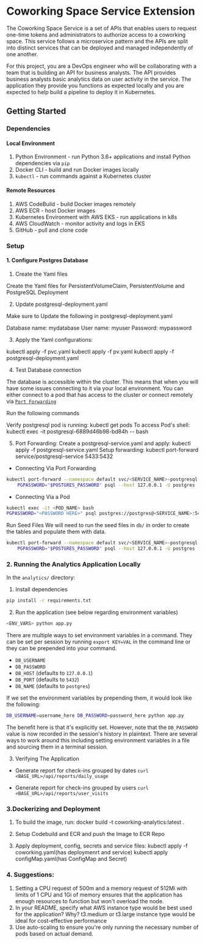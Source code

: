 # Coworking Space Service Extension
The Coworking Space Service is a set of APIs that enables users to request one-time tokens and administrators to authorize access to a coworking space. This service follows a microservice pattern and the APIs are split into distinct services that can be deployed and managed independently of one another.

For this project, you are a DevOps engineer who will be collaborating with a team that is building an API for business analysts. The API provides business analysts basic analytics data on user activity in the service. The application they provide you functions as expected locally and you are expected to help build a pipeline to deploy it in Kubernetes.

## Getting Started

### Dependencies
#### Local Environment
1. Python Environment - run Python 3.6+ applications and install Python dependencies via `pip`
2. Docker CLI - build and run Docker images locally
3. `kubectl` - run commands against a Kubernetes cluster

#### Remote Resources
1. AWS CodeBuild - build Docker images remotely
2. AWS ECR - host Docker images
3. Kubernetes Environment with AWS EKS - run applications in k8s
4. AWS CloudWatch - monitor activity and logs in EKS
5. GitHub - pull and clone code

### Setup
#### 1. Configure Postgres Database

1.  Create the Yaml files

Create the Yaml files for PersistentVolumeClaim, PersistentVolume and PostgreSQL Deployment

2.  Update  postgresql-deployment.yaml

Make sure to Update the following in postgresql-deployment.yaml

Database name: mydatabase
User name: myuser
Password: mypassword

3. Apply the Yaml configurations:

kubectl apply -f pvc.yaml
kubectl apply -f pv.yaml
kubectl apply -f postgresql-deployment.yaml

4. Test Database connection

The database is accessible within the cluster. This means that when you will have some issues connecting to it via your local environment. You can either connect to a pod that has access to the cluster _or_ connect remotely via [`Port Forwarding`](https://kubernetes.io/docs/tasks/access-application-cluster/port-forward-access-application-cluster/)

Run the following commands

Verify postgresql pod is running: kubectl get pods
To access Pod's shell: kubectl exec -it postgresql-6889d46b98-bd84h -- bash

5. Port Forwarding:
Create a postgresql-service.yaml and apply: kubectl apply -f postgresql-service.yaml
Setup forwarding: kubectl port-forward service/postgresql-service 5433:5432

* Connecting Via Port Forwarding
```bash
kubectl port-forward --namespace default svc/<SERVICE_NAME>-postgresql 5432:5432 &
    PGPASSWORD="$POSTGRES_PASSWORD" psql --host 127.0.0.1 -U postgres -d postgres -p 5432
```

* Connecting Via a Pod
```bash
kubectl exec -it <POD_NAME> bash
PGPASSWORD="<PASSWORD HERE>" psql postgres://postgres@<SERVICE_NAME>:5432/postgres -c <COMMAND_HERE>
```

Run Seed Files
We will need to run the seed files in `db/` in order to create the tables and populate them with data.

```bash
kubectl port-forward --namespace default svc/<SERVICE_NAME>-postgresql 5432:5432 &
    PGPASSWORD="$POSTGRES_PASSWORD" psql --host 127.0.0.1 -U postgres -d postgres -p 5432 < <FILE_NAME.sql>
```

### 2. Running the Analytics Application Locally
In the `analytics/` directory:

1. Install dependencies
```bash
pip install -r requirements.txt
```
2. Run the application (see below regarding environment variables)
```bash
<ENV_VARS> python app.py
```

There are multiple ways to set environment variables in a command. They can be set per session by running `export KEY=VAL` in the command line or they can be prepended into your command.

* `DB_USERNAME`
* `DB_PASSWORD`
* `DB_HOST` (defaults to `127.0.0.1`)
* `DB_PORT` (defaults to `5432`)
* `DB_NAME` (defaults to `postgres`)

If we set the environment variables by prepending them, it would look like the following:
```bash
DB_USERNAME=username_here DB_PASSWORD=password_here python app.py
```
The benefit here is that it's explicitly set. However, note that the `DB_PASSWORD` value is now recorded in the session's history in plaintext. There are several ways to work around this including setting environment variables in a file and sourcing them in a terminal session.

3. Verifying The Application
* Generate report for check-ins grouped by dates
`curl <BASE_URL>/api/reports/daily_usage`

* Generate report for check-ins grouped by users
`curl <BASE_URL>/api/reports/user_visits`

### 3.Dockerizing and Deployment

1. To build the image, run:
docker build -t coworking-analytics:latest .

2. Setup Codebuild and ECR and push the Image to ECR Repo

3. Apply deployment, config, secrets and service files:
kubectl apply -f coworking.yaml(has deploymenrt and service)
kubectl apply configMap.yaml(has ConfigMap and Secret)

 ### 4. Suggestions:
1. Setting a CPU request of 500m and a memory request of 512Mi with limits of 1 CPU and 1Gi of memory ensures that the application has enough resources to function but won't overload the node. 
2. In your README, specify what AWS instance type would be best used for the application? Why?
 t3.medium or t3.large instance type would be ideal for cost-effective performance
3. Use auto-scaling to ensure you're only running the necessary number of pods based on actual demand. 